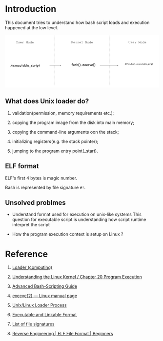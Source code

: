# Introduction

This document tries to understand how bash script loads and execution happened at the low level.

![execve()](./systemcall-execve.png)

## What does Unix loader do?

1. validation(permission, memory requirements etc.);

2. copying the program image from the disk into main memory;

3. copying the command-line arguments oon the stack;

4. initializing registers(e.g. the stack pointer);

5. jumping to the program entry point(_start).

## ELF format 

ELF's first 4 bytes is magic number.

Bash is represented by file signature `#!`.

## Unsolved problmes

- Understand format used for execution on unix-like systems 
  This question for executable script is understanding how script runtime interpret the script

- How the program execution context is setup on Linux ?









# Reference

1. [Loader (computing)](https://en.wikipedia.org/wiki/Loader_(computing))

2. [Understanding the Linux Kernel / Chapter 20 Program Execution ](https://doc.lagout.org/operating%20system%20/linux/Understanding%20Linux%20Kernel.pdf)

3. [Advanced Bash-Scripting Guide](https://tldp.org/LDP/abs/html/)

4. [execve(2) — Linux manual page](https://man7.org/linux/man-pages/man2/execve.2.html)

5. [Unix/Linux Loader Process](https://unix.stackexchange.com/questions/50335/unix-linux-loader-process#answer-50346)

6. [Executable and Linkable Format](https://en.wikipedia.org/wiki/Executable_and_Linkable_Format#File_layout)

7. [List of file signatures](https://en.wikipedia.org/wiki/List_of_file_signatures)

8. [Reverse Engineering | ELF File Format | Beginners](https://www.youtube.com/watch?v=OBDuoqyZ4UA&t=66s)

